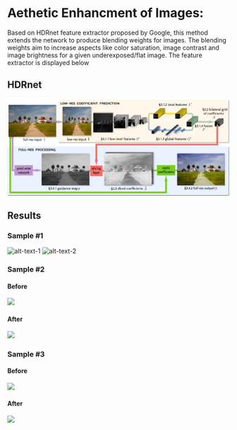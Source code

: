 # Aethetic Enhancment of Images:
Based on HDRnet feature extractor proposed by Google, this method extends the network to produce blending weights for images. The blending weights aim to increase aspects like color saturation, image contrast and image brightness for a given underexposed/flat image.
The feature extractor is displayed below

## HDRnet

![](hdrnet.png)

## Results
### Sample #1
![alt-text-1](aesthetic_samples/sample3/a0001-jmac_DSC1459-Inp.png "Before") ![alt-text-2](aesthetic_samples/sample3/a0001-jmac_DSC1459-Res.png "After")

### Sample #2
#### Before
![](aesthetic_samples/sample3/a0001-jmac_DSC1459-Inp.png)
#### After
![](aesthetic_samples/sample3/a0001-jmac_DSC1459-Res.png)

### Sample #3
#### Before
![](aesthetic_samples/sample3/a0001-jmac_DSC1459-Inp.png)
#### After
![](aesthetic_samples/sample3/a0001-jmac_DSC1459-Res.png)
